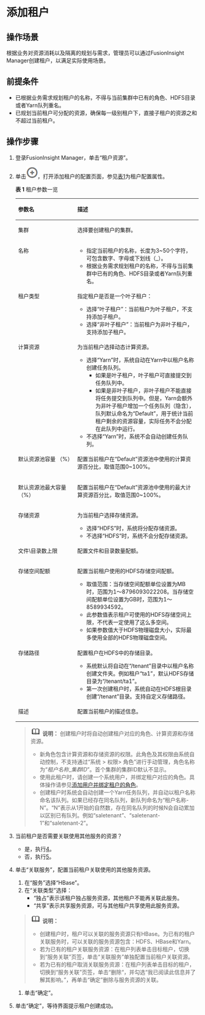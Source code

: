 # 添加租户<a name="admin_guide_000118"></a>

## 操作场景<a name="sd6806c2b41eb48158d8fd97fb4ae77c5"></a>

根据业务对资源消耗以及隔离的规划与需求，管理员可以通过FusionInsight Manager创建租户，以满足实际使用场景。

## 前提条件<a name="sb888a8fe26514958953c05caa73a030f"></a>

-   已根据业务需求规划租户的名称，不得与当前集群中已有的角色、HDFS目录或者Yarn队列重名。
-   已规划当前租户可分配的资源，确保每一级别租户下，直接子租户的资源之和不超过当前租户。

## 操作步骤<a name="section243032510499"></a>

1.  登录FusionInsight Manager，单击“租户资源”。
2.  单击![](figures/zh-cn_image_0263899570.png)，打开添加租户的配置页面，参见[表1](#t41dbef6c05f84b128695138843bed278)为租户配置属性。

    **表 1**  租户参数一览

    <a name="t41dbef6c05f84b128695138843bed278"></a>
    <table><thead align="left"><tr id="r27f0e94447a74215acecfa69d33483b0"><th class="cellrowborder" valign="top" width="32.32%" id="mcps1.2.3.1.1"><p id="a1d04a860494d4e618d9a2e1759e8cffb"><a name="a1d04a860494d4e618d9a2e1759e8cffb"></a><a name="a1d04a860494d4e618d9a2e1759e8cffb"></a>参数名</p>
    </th>
    <th class="cellrowborder" valign="top" width="67.67999999999999%" id="mcps1.2.3.1.2"><p id="ab599b5972bd246c89f62ce62b937fdcb"><a name="ab599b5972bd246c89f62ce62b937fdcb"></a><a name="ab599b5972bd246c89f62ce62b937fdcb"></a>描述</p>
    </th>
    </tr>
    </thead>
    <tbody><tr id="row24110528306"><td class="cellrowborder" valign="top" width="32.32%" headers="mcps1.2.3.1.1 "><p id="p18411852173012"><a name="p18411852173012"></a><a name="p18411852173012"></a>集群</p>
    </td>
    <td class="cellrowborder" valign="top" width="67.67999999999999%" headers="mcps1.2.3.1.2 "><p id="p341125263019"><a name="p341125263019"></a><a name="p341125263019"></a>选择要创建租户的集群。</p>
    </td>
    </tr>
    <tr id="rd5dbb8b639664afbb7b4e69f95c6092d"><td class="cellrowborder" valign="top" width="32.32%" headers="mcps1.2.3.1.1 "><p id="af2acd89be1e14df4bfb4e49d950099dc"><a name="af2acd89be1e14df4bfb4e49d950099dc"></a><a name="af2acd89be1e14df4bfb4e49d950099dc"></a>名称</p>
    </td>
    <td class="cellrowborder" valign="top" width="67.67999999999999%" headers="mcps1.2.3.1.2 "><a name="u7cd90423459f4a31b39fb8eda2fadf60"></a><a name="u7cd90423459f4a31b39fb8eda2fadf60"></a><ul id="u7cd90423459f4a31b39fb8eda2fadf60"><li>指定当前租户的名称，长度为3~50个字符，可包含数字、字母或下划线（_）。</li><li>根据业务需求规划租户的名称，不得与当前集群中已有的角色、HDFS目录或者Yarn队列重名。</li></ul>
    </td>
    </tr>
    <tr id="rb7d2b1a15992488a81f2ef78bfeb9ad6"><td class="cellrowborder" valign="top" width="32.32%" headers="mcps1.2.3.1.1 "><p id="a0fd147227f98437185787699d539b4a9"><a name="a0fd147227f98437185787699d539b4a9"></a><a name="a0fd147227f98437185787699d539b4a9"></a>租户类型</p>
    </td>
    <td class="cellrowborder" valign="top" width="67.67999999999999%" headers="mcps1.2.3.1.2 "><p id="a1a0514f652ce4a40a61712d1b7b17055"><a name="a1a0514f652ce4a40a61712d1b7b17055"></a><a name="a1a0514f652ce4a40a61712d1b7b17055"></a>指定租户是否是一个叶子租户：</p>
    <a name="u046e530892f444269a1833ec1b433309"></a><a name="u046e530892f444269a1833ec1b433309"></a><ul id="u046e530892f444269a1833ec1b433309"><li>选择“叶子租户”：当前租户为叶子租户，不支持添加子租户。</li><li>选择“非叶子租户”：当前租户为非叶子租户，支持添加子租户。</li></ul>
    </td>
    </tr>
    <tr id="r6c84a7353cfd40c684a289414f40f16a"><td class="cellrowborder" valign="top" width="32.32%" headers="mcps1.2.3.1.1 "><p id="a0f54c120325440c89617abacc78f3ce3"><a name="a0f54c120325440c89617abacc78f3ce3"></a><a name="a0f54c120325440c89617abacc78f3ce3"></a>计算资源</p>
    </td>
    <td class="cellrowborder" valign="top" width="67.67999999999999%" headers="mcps1.2.3.1.2 "><p id="afed87f63f3c24300b01f7846f8f6075e"><a name="afed87f63f3c24300b01f7846f8f6075e"></a><a name="afed87f63f3c24300b01f7846f8f6075e"></a>为当前租户选择动态计算资源。</p>
    <a name="udc38ca6c2b4845539ad5c26f256bc022"></a><a name="udc38ca6c2b4845539ad5c26f256bc022"></a><ul id="udc38ca6c2b4845539ad5c26f256bc022"><li>选择“Yarn”时，系统自动在Yarn中以租户名称创建任务队列。<a name="u2c393d0920d34b798cd3a4579f610180"></a><a name="u2c393d0920d34b798cd3a4579f610180"></a><ul id="u2c393d0920d34b798cd3a4579f610180"><li>如果是叶子租户，叶子租户可直接提交到任务队列中。</li><li>如果是非叶子租户，非叶子租户不能直接将任务提交到队列中。但是，Yarn会额外为非叶子租户增加一个任务队列（隐含），队列默认命名为“Default”，用于统计当前租户剩余的资源容量，实际任务不会分配在此队列中运行。</li></ul>
    </li><li>不选择“Yarn”时，系统不会自动创建任务队列。</li></ul>
    </td>
    </tr>
    <tr id="r7c6c03bc7d2e4181bf62715776f197fc"><td class="cellrowborder" valign="top" width="32.32%" headers="mcps1.2.3.1.1 "><p id="a31bf42f236654738b35a946d7cdfdba3"><a name="a31bf42f236654738b35a946d7cdfdba3"></a><a name="a31bf42f236654738b35a946d7cdfdba3"></a>默认资源池容量 （%）</p>
    </td>
    <td class="cellrowborder" valign="top" width="67.67999999999999%" headers="mcps1.2.3.1.2 "><p id="af593b8011c934610915d8085c64bb8f6"><a name="af593b8011c934610915d8085c64bb8f6"></a><a name="af593b8011c934610915d8085c64bb8f6"></a>配置当前租户在“Default”资源池中使用的计算资源百分比，取值范围0~100%。</p>
    </td>
    </tr>
    <tr id="r21a5bb9539814efea238235567a8afd6"><td class="cellrowborder" valign="top" width="32.32%" headers="mcps1.2.3.1.1 "><p id="a69e92b20a65a4a40957abc397f5a3b9b"><a name="a69e92b20a65a4a40957abc397f5a3b9b"></a><a name="a69e92b20a65a4a40957abc397f5a3b9b"></a>默认资源池最大容量 （%）</p>
    </td>
    <td class="cellrowborder" valign="top" width="67.67999999999999%" headers="mcps1.2.3.1.2 "><p id="a8189e0e8ee2e43568aa9d596913400a1"><a name="a8189e0e8ee2e43568aa9d596913400a1"></a><a name="a8189e0e8ee2e43568aa9d596913400a1"></a>配置当前租户在“Default”资源池中使用的最大计算资源百分比，取值范围0~100%。</p>
    </td>
    </tr>
    <tr id="r253a62a34b6c49d69290f9b3836e538d"><td class="cellrowborder" valign="top" width="32.32%" headers="mcps1.2.3.1.1 "><p id="ae62b5b47aae34833baa2870e6393fb9b"><a name="ae62b5b47aae34833baa2870e6393fb9b"></a><a name="ae62b5b47aae34833baa2870e6393fb9b"></a>存储资源</p>
    </td>
    <td class="cellrowborder" valign="top" width="67.67999999999999%" headers="mcps1.2.3.1.2 "><p id="a5fb3ade81c9e41a3bbf80e95b7373877"><a name="a5fb3ade81c9e41a3bbf80e95b7373877"></a><a name="a5fb3ade81c9e41a3bbf80e95b7373877"></a>为当前租户选择存储资源。</p>
    <a name="ud769817c5c394d89b8ef0811d03a3bd5"></a><a name="ud769817c5c394d89b8ef0811d03a3bd5"></a><ul id="ud769817c5c394d89b8ef0811d03a3bd5"><li>选择“HDFS”时，系统将分配存储资源。</li><li>不选择“HDFS”时，系统不会分配存储资源。</li></ul>
    </td>
    </tr>
    <tr id="row1066417562576"><td class="cellrowborder" valign="top" width="32.32%" headers="mcps1.2.3.1.1 "><p id="p5664155610578"><a name="p5664155610578"></a><a name="p5664155610578"></a>文件\目录数上限</p>
    </td>
    <td class="cellrowborder" valign="top" width="67.67999999999999%" headers="mcps1.2.3.1.2 "><p id="p12664145645717"><a name="p12664145645717"></a><a name="p12664145645717"></a>配置文件和目录数量配额。</p>
    </td>
    </tr>
    <tr id="r6b4ca33435354f1e9650be1965197af8"><td class="cellrowborder" valign="top" width="32.32%" headers="mcps1.2.3.1.1 "><p id="a417a7bc2da8647afb3e6fdb00803858a"><a name="a417a7bc2da8647afb3e6fdb00803858a"></a><a name="a417a7bc2da8647afb3e6fdb00803858a"></a>存储空间配额</p>
    </td>
    <td class="cellrowborder" valign="top" width="67.67999999999999%" headers="mcps1.2.3.1.2 "><p id="a4afc721a934a4ad797f547df4866272a"><a name="a4afc721a934a4ad797f547df4866272a"></a><a name="a4afc721a934a4ad797f547df4866272a"></a>配置当前租户使用的HDFS存储空间配额。</p>
    <a name="u208c4557500d4f4796b5506a88c47929"></a><a name="u208c4557500d4f4796b5506a88c47929"></a><ul id="u208c4557500d4f4796b5506a88c47929"><li>取值范围：当存储空间配额单位设置为MB时，范围为1～8796093022208。当存储空间配额单位设置为GB时，范围为1～8589934592。</li><li>此参数值表示租户可使用的HDFS存储空间上限，不代表一定使用了这么多空间。</li><li>如果参数值大于HDFS物理磁盘大小，实际最多使用全部的HDFS物理磁盘空间。</li></ul>
    </td>
    </tr>
    <tr id="radaf83c9d93f4417a958c86c172b5ebd"><td class="cellrowborder" valign="top" width="32.32%" headers="mcps1.2.3.1.1 "><p id="a7e838a7d60e24beaa1ac0dcab3558040"><a name="a7e838a7d60e24beaa1ac0dcab3558040"></a><a name="a7e838a7d60e24beaa1ac0dcab3558040"></a>存储路径</p>
    </td>
    <td class="cellrowborder" valign="top" width="67.67999999999999%" headers="mcps1.2.3.1.2 "><p id="a90465370658440cda4667258ad4b1356"><a name="a90465370658440cda4667258ad4b1356"></a><a name="a90465370658440cda4667258ad4b1356"></a>配置租户在HDFS中的存储目录。</p>
    <a name="u4b222806ff3a4791868ab3fc4f07f0db"></a><a name="u4b222806ff3a4791868ab3fc4f07f0db"></a><ul id="u4b222806ff3a4791868ab3fc4f07f0db"><li>系统默认将自动在“/tenant”目录中以租户名称创建文件夹。例如租户“ta1”，默认HDFS存储目录为“/tenant/ta1”。</li><li>第一次创建租户时，系统自动在HDFS根目录创建“/tenant”目录。支持自定义存储路径。</li></ul>
    </td>
    </tr>
    <tr id="row728845395720"><td class="cellrowborder" valign="top" width="32.32%" headers="mcps1.2.3.1.1 "><p id="p9288653135710"><a name="p9288653135710"></a><a name="p9288653135710"></a>描述</p>
    </td>
    <td class="cellrowborder" valign="top" width="67.67999999999999%" headers="mcps1.2.3.1.2 "><p id="p62881253165715"><a name="p62881253165715"></a><a name="p62881253165715"></a>配置当前租户的描述信息。</p>
    </td>
    </tr>
    </tbody>
    </table>

    >![](public_sys-resources/icon-note.gif) **说明：** 
    >创建租户时将自动创建租户对应的角色、计算资源和存储资源。
    >-   新角色包含计算资源和存储资源的权限。此角色及其权限由系统自动控制，不支持通过“系统 \> 权限\> 角色”进行手动管理，角色名称为“_租户名称_\__集群ID_”。首个集群的集群ID默认不显示。
    >-   使用此租户时，请创建一个系统用户，并绑定租户对应的角色。具体操作请参见[添加用户并绑定租户的角色](添加用户并绑定租户的角色-19.md)。
    >-   创建租户时系统会自动创建一个Yarn任务队列，并自动以租户名称命名该队列。如果已经存在同名队列，新队列命名为“租户名称-N”。“N”表示从1开始的自然数，存在同名队列的时候N会自动累加以区别已有队列。例如“saletenant”、“saletenant-1”和“saletenant-2”。

3.  当前租户是否需要关联使用其他服务的资源？
    -   是，执行[4](#l95df8df02a794fd7adb2f27cfcb5c042)。
    -   否，执行[5](#lea52c6efc12849b4aca946b1c510728d)。

4.  <a name="l95df8df02a794fd7adb2f27cfcb5c042"></a>单击“关联服务”，配置当前租户关联使用的其他服务资源。

    1.  在“服务”选择“HBase”。
    2.  在“关联类型”选择：
        -   “独占”表示该租户独占服务资源，其他租户不能再关联此服务。
        -   “共享”表示共享服务资源，可与其他租户共享使用此服务资源。

    >![](public_sys-resources/icon-note.gif) **说明：** 
    >-   创建租户时，租户可以关联的服务资源只有HBase。为已有的租户关联服务时，可以关联的服务资源包含：HDFS、HBase和Yarn。
    >-   若为已有的租户关联服务资源：在租户列表单击目标租户，切换到“服务关联”页签，单击“关联服务”单独配置当前租户关联资源。
    >-   若为已有的租户取消关联服务资源：在租户列表单击目标的租户，切换到“服务关联”页签，单击“删除“，并勾选“我已阅读此信息并了解其影响。”，再单击“确定”删除与服务资源的关联。

    1.  单击“确定”。

5.  <a name="lea52c6efc12849b4aca946b1c510728d"></a>单击“确定”，等待界面提示租户创建成功。

